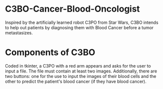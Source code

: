 # C3BO-Cancer-Blood-Oncologist
Inspired by the artificially learned robot C3PO from Star Wars, C3BO intends to help out patients by diagnosing them with Blood Cancer before a tumor metastasizes.


# Components of C3BO
Coded in tkinter, a C3PO with a red arm appears and asks for the user to input a file. The file must contain at least two images.
Additionally, there are two buttons: one for the use to input the images of their blood cells and the other to predict the patient's blood cancer (if they have blood cancer).

